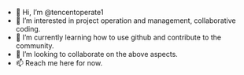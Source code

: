 - 👋 Hi, I’m @tencentoperate1
- 👀 I’m interested in project operation and management, collaborative coding.
- 🌱 I’m currently learning how to use github and contribute to the community.
- 💞️ I’m looking to collaborate on the above aspects.
- 📫 Reach me here for now.

<!---
tencentoperate1/tencentoperate1 is a ✨ special ✨ repository because its `README.md` (this file) appears on your GitHub profile.
You can click the Preview link to take a look at your changes.
--->
